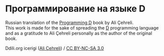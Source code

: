 # Программирование на языке D
Russian translation of the [Programming D](http://ddili.org/ders/d.en/) book by Ali Çehreli.  
This work is made for the sake of spreading the [D](http://dlang.org/) programming language and as a gratitude to Ali Çehreli personally as the author of the original book.  
<div xmlns:cc="http://creativecommons.org/ns#" xmlns:dct="http://purl.org/dc/terms/" about="http://ddili.org/copyright.html"><span property="dct:title">Ddili.org icerigi</span> (<a rel="cc:attributionURL" property="cc:attributionName" href="http://ddili.org/">Ali Cehreli</a>) / <a rel="license" href="http://creativecommons.org/licenses/by-nc-sa/3.0/us/">CC BY-NC-SA 3.0</a></div>